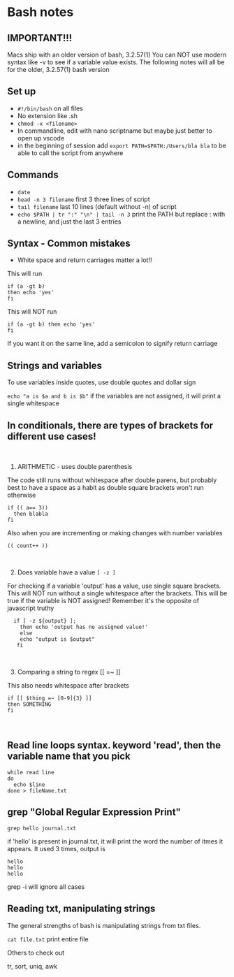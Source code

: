 # Bash notes

## IMPORTANT!!! 
Macs ship with an older version of bash, 3.2.57(1)
You can NOT use modern syntax like    -v to see if a variable value exists. 
The following notes will all be for the older, 3.2.57(1) bash version

## Set up

* `#!/bin/bash` on all files
* No extension like .sh
* `chmod -x <filename>`     
* In commandline, edit with nano scriptname but maybe just better to open up vscode
* in the beginning of session add  `export PATH=$PATH:/Users/bla bla` to be able to call the script from anywhere 

## Commands

* `date`
* `head -n 3 filename`   first 3 three lines of script
* `tail filename` last 10 lines (default without -n) of script
* `echo $PATH | tr ":" "\n" | tail -n 3` print the PATH but replace : with a newline, and just the last 3 entries

## Syntax - Common mistakes

* White space and return carriages matter a lot!!


This will run
```
if (a -gt b)
then echo 'yes'
fi
```

This will NOT run
```
if (a -gt b) then echo 'yes'
fi
```

If you want it on the same line, add a semicolon to signify return carriage

## Strings and variables

To use variables inside quotes, use double quotes and dollar sign

`echo "a is $a and b is $b"`
if the variables are not assigned, it will print a single whitespace


## In conditionals, there are types of brackets for different use cases! 
<br/>

1. ARITHMETIC - uses double parenthesis

The code still runs without whitespace after double parens, but probably best to have a space as a habit as double square brackets won't run otherwise
```
if (( a== 3))
  then blabla
fi
```

Also when you are incrementing or making changes with number variables

```
(( count++ ))
```
<br/>

2. Does variable have a value `[ -z ]`

For checking if a variable 'output' has a value, use single square brackets.
This will NOT run without a single whitespace after the brackets.
This will be true if the variable is NOT assigned! Remember it's the opposite of javascript truthy

```
  if [ -z ${output} ];
    then echo 'output has no assigned value!'
    else 
    echo "output is $output"
   fi
```
<br/>

3. Comparing a string to regex [[ =~ ]]

This also needs whitespace after brackets


```
if [[ $thing =~ [0-9]{3} ]]
then SOMETHING
fi
```
<br/>

## Read line loops syntax. keyword 'read', then the variable name that you pick

```
while read line 
do
  echo $line
done > fileName.txt
```

## grep  "Global Regular Expression Print"


`grep hello journal.txt` 

if 'hello' is present in journal.txt, it will print the word the number of itmes it appears. It used 3 times, output is

```
hello
hello
hello
``` 

grep -i      will ignore all cases

## Reading txt, manipulating strings

The general strengths of bash is manipulating strings from txt files.

`cat file.txt` print entire file

Others to check out

tr, sort, uniq, awk